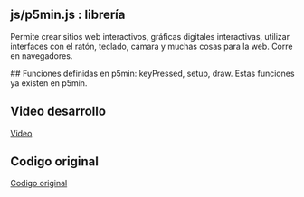 ## js/p5min.js : librería
Permite crear sitios web interactivos, gráficas digitales interactivas, 
utilizar interfaces con el ratón, teclado, cámara y muchas cosas para la web.
Corre en navegadores. 

## Funciones definidas en p5min: keyPressed, setup, draw.
Estas funciones ya existen en p5min.




## Video desarrollo
[Video](https://www.youtube.com/watch?v=CyAOEisE8_k)


## Codigo original
[Codigo original](https://github.com/Kaelinator/AGAD/tree/master/Doodle%20Jump)


